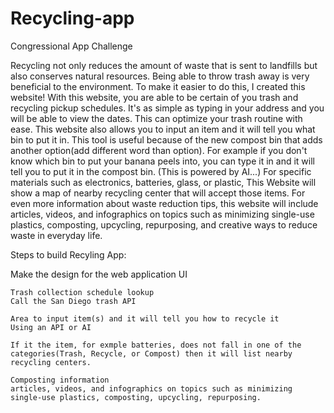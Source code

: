 # Recycling-app

Congressional App Challenge

Recycling not only reduces the amount of waste that is sent to landfills but also conserves natural resources. Being able to throw trash away is very beneficial to the environment. To make it easier to do this, I created this website! With this website, you are able to be certain of you trash and recycling pickup schedules. It's as simple as typing in your address and you will be able to view the dates. This can optimize your trash routine with ease. This website also allows you to input an item and it will tell you what bin to put it in. This tool is useful because of the new compost bin that adds another option(add different word than option). For example if you don't know which bin to put your banana peels into, you can type it in and it will tell you to put it in the compost bin. (This is powered by AI...)
For specific materials such as electronics, batteries, glass, or plastic, This Website will show a map of nearby recycling center that will accept those items.
For even more information about waste reduction tips, this website will include articles, videos, and infographics on topics such as minimizing single-use plastics, composting, upcycling, repurposing, and creative ways to reduce waste in everyday life.

Steps to build Recyling App:

Make the design for the web application UI

    Trash collection schedule lookup
    Call the San Diego trash API

    Area to input item(s) and it will tell you how to recycle it
    Using an API or AI

    If it the item, for exmple batteries, does not fall in one of the categories(Trash, Recycle, or Compost) then it will list nearby recycling centers.

    Composting information
    articles, videos, and infographics on topics such as minimizing single-use plastics, composting, upcycling, repurposing.
